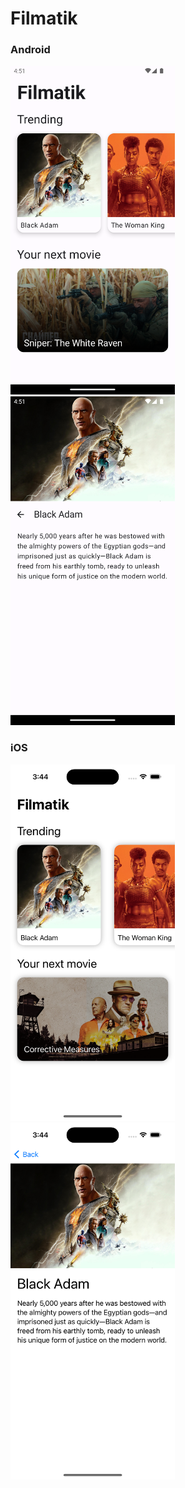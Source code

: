 # Filmatik


### Android

<div>
    <img width="263" src="img/list-android.png">
    <img width="263" src="img/detail-android.png">
</div>

### iOS

<div>
    <img width="263" src="img/list-ios.png">
    <img width="263" src="img/detail-ios.png">
</div>